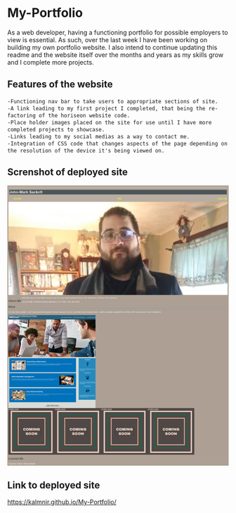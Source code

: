 # My-Portfolio
As a web developer, having a functioning portfolio for possible employers to view is essential.  As such, over the last week I have been working on building my own portfolio website.  I also intend to continue updating this readme and the website itself over the months and years as my skills grow and I complete more projects.


## Features of the website

```
-Functioning nav bar to take users to appropriate sections of site.
-A link leading to my first project I completed, that being the re-factoring of the horiseon website code.
-Place holder images placed on the site for use until I have more completed projects to showcase.
-Links leading to my social medias as a way to contact me.
-Integration of CSS code that changes aspects of the page depending on the resolution of the device it's being viewed on.

```

## Screnshot of deployed site
![website screenshot](https://github.com/Kalmnir/My-Portfolio/blob/main/assets/screenshot/Screenshot%202021-06-14%20at%2019-58-19%20John-Mark%20Sackett's%20Portfolio.png)

## Link to deployed site
https://kalmnir.github.io/My-Portfolio/
